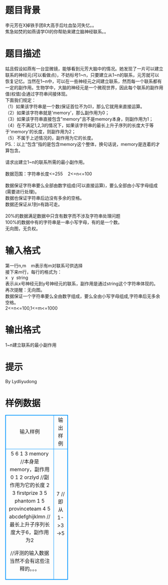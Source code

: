# 

 
 # 题目背景 
李元芳在X掉铁手团8大高手后吐血坠河失忆。。<BR>焦急如焚的如燕请学OI的你帮助来建立脑神经联系。。 

 
 # 题目描述 
姑且假设如燕有一台显微镜，能够看到元芳大脑中的情况。她发现了一片可以建立联系的神经元(可以看做点)，不妨标号1~n，只要建立从1~n的联系，元芳就可以恢复记忆。当然在1~n中，可以在一些神经元之间建立联系，然而每一个联系都有一定的副作用。生物学中，大脑的神经元是一个微观世界，因此每个联系的副作用值(权值)会通过字符串间接体现。<BR>下面我们规定：<BR>（1）如果该字符串是一个数(保证首位不为0)，那么它就用来直接运算。<BR>（2）如果该字符串就是'memory'，那么副作用为0；<BR>（3）如果该字符串直接包含"memory"且不是memory本身，则副作用为1；<BR>（4）在不满足1,2,3的情况下，如果该字符串的最长上升子序列的长度大于等于'memory'的长度，则副作用为2；<BR>（5）不属于上述情况的，副作用为它的长度。<BR>PS.：以上“包含”指的是包含memory这个整体，换句话说，memory是连着的才算包含。<BR><BR>请求出建立1~n的联系所需的最小副作用。<BR><BR>数据范围：字符串长度&lt;=255&nbsp;&nbsp;&nbsp;&nbsp;2&lt;=n&lt;=100<BR><BR>数据保证字符串要么全部由数字组成(可以直接运算)，要么全部由小写字母组成(需要进行处理)。<BR>数据也保证字符串后边没有多余的空格。<BR>数据还保证从1到n有路可走。<BR><BR>20%的数据满足数据中只含有数字而不涉及字符串处理问题<BR>100%的数据中有的字符串是一串小写字母，有的是一个数。<BR>无向图，无负权。<BR> 

 
 # 输入格式 
第一行n,m&nbsp;&nbsp;&nbsp;&nbsp;m表示有m对联系可供选择<BR>接下来m行，每行的格式为：<BR>x&nbsp;&nbsp;&nbsp;y&nbsp;&nbsp;string<BR>表示从x号神经元到y号神经元的联系，副作用是通过string这个字符串体现的。<BR>再次提醒：无向图。<BR>数据保证一个字符串要么全由数字组成，要么全由小写字母组成,字符串后无多余空格。<BR>2&lt;=n&lt;=100,1&lt;=m&lt;=1000<BR> 

 
 # 输出格式 
1~n建立联系的最小副作用<BR> 

 
 # 提示 
By&nbsp;Lydliyudong 
# 样例数据
<style>
        table,table tr th, table tr td { border:1px solid #0094ff; }
        table { width: 200px; min-height: 25px; line-height: 25px; text-align: center; border-collapse: collapse;}   
    </style>
<table>
	<tr>
		<td>输入样例</td>
		<td>输出样例</td>
	</tr>
<tr><td>5 6
1 3 memory  //本身是memory，副作用0
1 2 orzlyd     //副作用为它的长度
2 3 firstprize
3 5 phantom
1 5 provinceteam
4 5 abcdefghijklmn //最长上升子序列长度大于6，副作用为2

//评测的输入数据当然不会有这些注释的。。。
</td><td>7
//即从1->3->5</td></tr></table>
